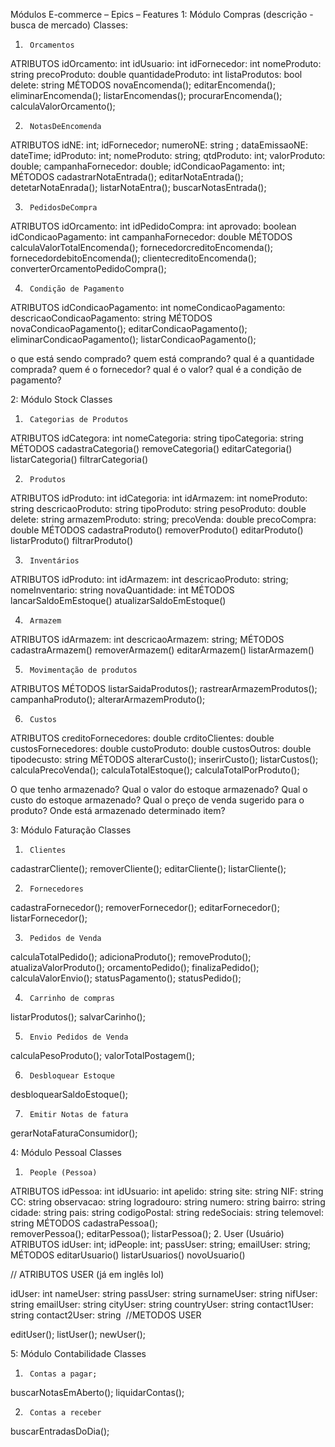 Módulos E-commerce – Epics – Features
1: Módulo Compras (descrição - busca de mercado)
Classes:
1.   	Orcamentos 
ATRIBUTOS
idOrcamento: int
idUsuario: int
idFornecedor: int
nomeProduto: string
precoProduto: double
quantidadeProduto: int
listaProdutos: bool
delete: string
MÉTODOS
novaEncomenda();
editarEncomenda();
eliminarEncomenda();
listarEncomendas();
procurarEncomenda();
calculaValorOrcamento();
 
2.   	NotasDeEncomenda
ATRIBUTOS
idNE: int;
idFornecedor;
numeroNE: string ;
dataEmissaoNE: dateTime;
idProduto: int;
nomeProduto: string;
qtdProduto: int;
valorProduto: double;
campanhaFornecedor: double;
idCondicaoPagamento: int;
MÉTODOS
cadastrarNotaEntrada();
editarNotaEntrada();
detetarNotaEnrada();
listarNotaEntra();
buscarNotasEntrada();
 
3.   	PedidosDeCompra
ATRIBUTOS
idOrcamento: int
idPedidoCompra: int
aprovado: boolean
idCondicaoPagamento: int
campanhaFornecedor: double
MÉTODOS
calculaValorTotalEncomenda();
fornecedorcreditoEncomenda();
fornecedordebitoEncomenda();
clientecreditoEncomenda();
converterOrcamentoPedidoCompra();

4.   	Condição de Pagamento
ATRIBUTOS
idCondicaoPagamento: int
nomeCondicaoPagamento: 
descricaoCondicaoPagamento: string
MÉTODOS
novaCondicaoPagamento();
editarCondicaoPagamento();
eliminarCondicaoPagamento();
listarCondicaoPagamento();


o que está sendo comprado?
quem está comprando?
qual é a quantidade comprada?
quem é o fornecedor?
qual é o valor?
qual é a condição de pagamento?
 
2: Módulo Stock
Classes
1.   	Categorias de Produtos
ATRIBUTOS
idCategora: int
nomeCategoria: string
tipoCategoria: string
MÉTODOS
cadastraCategoria()
removeCategoria()
editarCategoria()
listarCategoria()
filtrarCategoria()
 
2.   	Produtos
ATRIBUTOS
idProduto: int
idCategoria: int
idArmazem: int
nomeProduto: string
descricaoProduto: string
tipoProduto: string
pesoProduto: double
delete: string
armazemProduto: string;
precoVenda: double
precoCompra: double
MÉTODOS
cadastraProduto()
removerProduto()
editarProduto()
listarProduto()
filtrarProduto()
 
3.   	Inventários
ATRIBUTOS
idProduto: int
idArmazem: int
descricaoProduto: string;
nomeInventario: string
novaQuantidade: int
MÉTODOS
lancarSaldoEmEstoque()
atualizarSaldoEmEstoque()
 
4.   	Armazem
ATRIBUTOS
idArmazem: int
descricaoArmazem: string;
MÉTODOS
cadastraArmazem()
removerArmazem()
editarArmazem()
listarArmazem()
 
5.   	Movimentação de produtos
ATRIBUTOS
MÉTODOS
listarSaidaProdutos();
rastrearArmazemProdutos();
campanhaProduto();
alterarArmazemProduto();
 
6.   	Custos
ATRIBUTOS
creditoFornecedores: double
crditoClientes: double
custosFornecedores: double
custoProduto: double
custosOutros: double
tipodecusto: string
MÉTODOS
alterarCusto();
inserirCusto();
listarCustos();
calculaPrecoVenda();
calculaTotalEstoque();
calculaTotalPorProduto();
 
O que tenho armazenado?
Qual o valor do estoque armazenado?
Qual o custo do estoque armazenado?
Qual o preço de venda sugerido para o produto?
Onde está armazenado determinado item?
 
3: Módulo Faturação
Classes
1.   	Clientes
cadastrarCliente();
removerCliente();
editarCliente();
listarCliente();
 
2.   	Fornecedores
cadastraFornecedor();
removerFornecedor();
editarFornecedor();
listarFornecedor();
 
3.   	Pedidos de Venda
calculaTotalPedido();
adicionaProduto();
removeProduto();
atualizaValorProduto();
orcamentoPedido();
finalizaPedido();
calculaValorEnvio();
statusPagamento();
statusPedido();
 
4.   	Carrinho de compras
listarProdutos();
salvarCarinho();
 
5.   	Envio Pedidos de Venda
calculaPesoProduto();
valorTotalPostagem();
 
6.   	Desbloquear Estoque
desbloquearSaldoEstoque();
 
7.   	Emitir Notas de fatura
gerarNotaFaturaConsumidor();
 
4: Módulo Pessoal 
            Classes
1.   	People (Pessoa)
ATRIBUTOS
idPessoa: int
idUsuario: int
apelido: string
site: string
NIF: string
CC: string
observacao: string
logradouro: string
numero: string
bairro: string
cidade: string
pais: string
codigoPostal: string
redeSociais: string
telemovel: string
MÉTODOS
cadastraPessoa(); 	
removerPessoa();
editarPessoa();
listarPessoa();
2.   	User (Usuário)
ATRIBUTOS
idUser: int;
idPeople: int;
passUser: string;
emailUser: string;
MÉTODOS
editarUsuario()
listarUsuarios()
novoUsuario()

// ATRIBUTOS USER (já em inglês lol)

idUser: int
nameUser: string
passUser: string
surnameUser: string
nifUser: string
emailUser: string
cityUser: string
countryUser: string
contact1User: string
contact2User: string
​
//METODOS USER

editUser();
listUser();
newUser();

 
5: Módulo Contabilidade 
Classes
1.   	Contas a pagar;
buscarNotasEmAberto();
liquidarContas();
 
2.   	Contas a receber
buscarEntradasDoDia();
 
 
 
 

